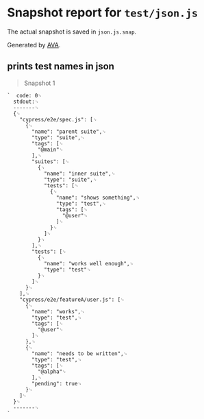 # Snapshot report for `test/json.js`

The actual snapshot is saved in `json.js.snap`.

Generated by [AVA](https://avajs.dev).

## prints test names in json

> Snapshot 1

    `  code: 0␊
      stdout:␊
      -------␊
      {␊
        "cypress/e2e/spec.js": [␊
          {␊
            "name": "parent suite",␊
            "type": "suite",␊
            "tags": [␊
              "@main"␊
            ],␊
            "suites": [␊
              {␊
                "name": "inner suite",␊
                "type": "suite",␊
                "tests": [␊
                  {␊
                    "name": "shows something",␊
                    "type": "test",␊
                    "tags": [␊
                      "@user"␊
                    ]␊
                  }␊
                ]␊
              }␊
            ],␊
            "tests": [␊
              {␊
                "name": "works well enough",␊
                "type": "test"␊
              }␊
            ]␊
          }␊
        ],␊
        "cypress/e2e/featureA/user.js": [␊
          {␊
            "name": "works",␊
            "type": "test",␊
            "tags": [␊
              "@user"␊
            ]␊
          },␊
          {␊
            "name": "needs to be written",␊
            "type": "test",␊
            "tags": [␊
              "@alpha"␊
            ],␊
            "pending": true␊
          }␊
        ]␊
      }␊
      -------␊
    `
